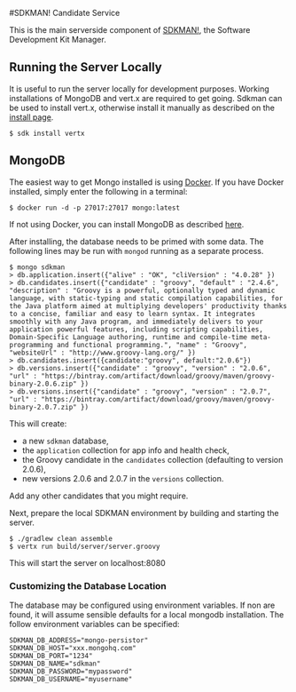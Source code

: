 #SDKMAN! Candidate Service

This is the main serverside component of [SDKMAN!](http://sdkman.io), the Software Development Kit Manager.

## Running the Server Locally

It is useful to run the server locally for development purposes. Working installations of MongoDB and vert.x are required to get going. Sdkman can be used to install vert.x, otherwise install it manually as described on the [install page](http://vertx.io/install.html).

    $ sdk install vertx

## MongoDB

The easiest way to get Mongo installed is using [Docker](http://docker.io). If you have Docker installed, simply enter the following in a terminal:

    $ docker run -d -p 27017:27017 mongo:latest

If not using Docker, you can install MongoDB as described [here](http://www.mongodb.org/downloads).

After installing, the database needs to be primed with some data. The following lines may be run with `mongod` running as a separate process.

    $ mongo sdkman
    > db.application.insert({"alive" : "OK", "cliVersion" : "4.0.28" })
    > db.candidates.insert({"candidate" : "groovy", "default" : "2.4.6", "description" : "Groovy is a powerful, optionally typed and dynamic language, with static-typing and static compilation capabilities, for the Java platform aimed at multiplying developers' productivity thanks to a concise, familiar and easy to learn syntax. It integrates smoothly with any Java program, and immediately delivers to your application powerful features, including scripting capabilities, Domain-Specific Language authoring, runtime and compile-time meta-programming and functional programming.", "name" : "Groovy", "websiteUrl" : "http://www.groovy-lang.org/" })
    > db.candidates.insert({candidate:"groovy", default:"2.0.6"})
    > db.versions.insert({"candidate" : "groovy", "version" : "2.0.6", "url" : "https://bintray.com/artifact/download/groovy/maven/groovy-binary-2.0.6.zip" })
    > db.versions.insert({"candidate" : "groovy", "version" : "2.0.7", "url" : "https://bintray.com/artifact/download/groovy/maven/groovy-binary-2.0.7.zip" })


This will create:

* a new `sdkman` database,
* the `application` collection for app info and health check,
* the Groovy candidate in the `candidates` collection (defaulting to version 2.0.6),
* new versions 2.0.6 and 2.0.7 in the `versions` collection.

Add any other candidates that you might require.

Next, prepare the local SDKMAN environment by building and starting the server.

    $ ./gradlew clean assemble
    $ vertx run build/server/server.groovy

This will start the server on localhost:8080

### Customizing the Database Location

The database may be configured using environment variables. If non are found, it will assume sensible defaults for a local mongodb installation. The follow environment variables can be specified:

    SDKMAN_DB_ADDRESS="mongo-persistor"
    SDKMAN_DB_HOST="xxx.mongohq.com"
    SDKMAN_DB_PORT="1234"
    SDKMAN_DB_NAME="sdkman"
    SDKMAN_DB_PASSWORD="mypassword"
    SDKMAN_DB_USERNAME="myusername"
